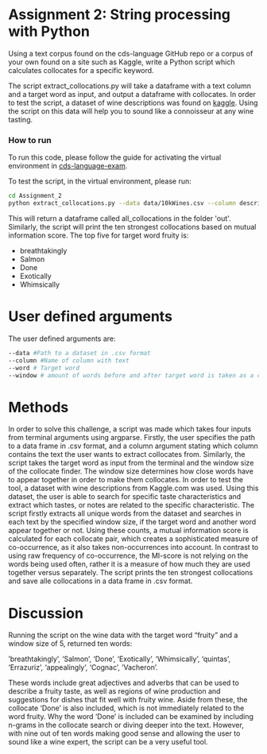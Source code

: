 # Assignment 2: String processing with Python

Using a text corpus found on the cds-language GitHub repo or a corpus of your own found on a site such as Kaggle, write a Python script which calculates collocates for a specific keyword.

The script extract_collocations.py will take a dataframe with a text column and a target word as input, and output a dataframe with collocates. In order to test the script, a dataset of wine descriptions was found on [kaggle](https://www.kaggle.com/zynicide/wine-reviews). Using the script on this data will help you to sound like a connoisseur at any wine tasting.

### How to run

To run this code, please follow the guide for activating the virtual environment in [cds-language-exam](https://github.com/Guscode/cds-language-exam).

To test the script, in the virtual environment, please run:
```bash
cd Assignment_2
python extract_collocations.py --data data/10kWines.csv --column description --word fruity --window 5
```
This will return a dataframe called all_collocations in the folder 'out'. Similarly, the script will print the ten strongest collocations based on mutual information score. The top five for target word fruity is:

- breathtakingly
- Salmon 
- Done 
- Exotically 
- Whimsically 

# User defined arguments

The user defined arguments are:

```bash
--data #Path to a dataset in .csv format
--column #Name of column with text
--word # Target word
--window # amount of words before and after target word is taken as a collocate.
```

# Methods

In order to solve this challenge, a script was made which takes four inputs from terminal arguments using argparse. Firstly, the user specifies the path to a data frame in .csv format, and a column argument stating which column contains the text the user wants to extract collocates from. Similarly, the script takes the target word as input from the terminal and the window size of the collocate finder. The window size determines how close words have to appear together in order to make them collocates. In order to test the tool, a dataset with wine descriptions from Kaggle.com was used. Using this dataset, the user is able to search for specific taste characteristics and extract which tastes, or notes are related to the specific characteristic. The script firstly extracts all unique words from the dataset and searches in each text by the specified window size, if the target word and another word appear together or not. Using these counts, a mutual information score is calculated for each collocate pair, which creates a sophisticated measure of co-occurrence, as it also takes non-occurrences into account. In contrast to using raw frequency of co-occurrence, the MI-score is not relying on the words being used often, rather it is a measure of how much they are used together versus separately. The script prints the ten strongest collocations and save alle collocations in a data frame in .csv format.

# Discussion

Running the script on the wine data with the target word “fruity” and a window size of 5, returned ten words: 

’breathtakingly’, ‘Salmon’, ‘Done’, ‘Exotically’, ‘Whimsically’, ‘quintas’, ‘Errazuriz’, ‘appealingly’, ‘Cognac’, ’Vacheron’.

These words include great adjectives and adverbs that can be used to describe a fruity taste, as well as regions of wine production and suggestions for dishes that fit well with fruity wine. Aside from these, the collocate ‘Done’ is also included, which is not immediately related to the word fruity. Why the word ‘Done’ is included can be examined by including n-grams in the collocate search or diving deeper into the text. However, with nine out of ten words making good sense and allowing the user to sound like a wine expert, the script can be a very useful tool.





